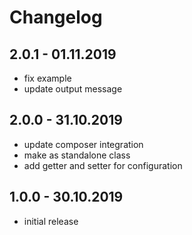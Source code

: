 # Changelog

## 2.0.1 - 01.11.2019
- fix example
- update output message

## 2.0.0 - 31.10.2019
- update composer integration
- make as standalone class
- add getter and setter for configuration

## 1.0.0 - 30.10.2019
- initial release
